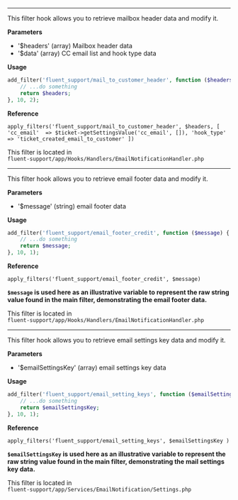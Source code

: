 <explain-block title="fluent_support_mail_to_customer_header">
<hr>
<div class="fs-docs-content">
This filter hook allows you to retrieve mailbox header data and modify it.

**Parameters**

- '$headers' (array) Mailbox header data
- '$data' (array) CC email list and hook type data

**Usage**

```php
add_filter('fluent_support/mail_to_customer_header', function ($headers, $data) {
    // ...do something
    return $headers;
}, 10, 2);
```

**Reference**

`apply_filters('fluent_support/mail_to_customer_header', $headers, [
                'cc_email'  => $ticket->getSettingsValue('cc_email', []),
                'hook_type' => 'ticket_created_email_to_customer'
            ])
`


This filter is located in <br>
`fluent-support/app/Hooks/Handlers/EmailNotificationHandler.php`
</div>
</explain-block>

<explain-block title="fluent_support_email_footer_credit">
<hr>
<div class="fs-docs-content">
This filter hook allows you to retrieve email footer data and modify it.

**Parameters**

- '$message' (string) email footer data

**Usage**

```php
add_filter('fluent_support/email_footer_credit', function ($message) {
    // ...do something
    return $message;
}, 10, 1);
```

**Reference**

`apply_filters('fluent_support/email_footer_credit', $message)`

<b>`$message` is used here as an illustrative variable to represent the raw string value found in the main filter, demonstrating the email footer data.</b>


This filter is located in <br>
`fluent-support/app/Hooks/Handlers/EmailNotificationHandler.php`
</div>
</explain-block>

<explain-block title="fluent_support_email_setting_keys">
<hr>
<div class="fs-docs-content">
This filter hook allows you to retrieve email settings key data and modify it.

**Parameters**

- '$emailSettingsKey' (array) email settings key data

**Usage**

```php
add_filter('fluent_support/email_setting_keys', function ($emailSettingsKey) {
    // ...do something
    return $emailSettingsKey;
}, 10, 1);
```

**Reference**

`apply_filters('fluent_support/email_setting_keys', $emailSettingsKey )`

<b>`$emailSettingsKey` is used here as an illustrative variable to represent the raw string value found in the main filter, demonstrating the mail settings key data.</b>


This filter is located in <br>
`fluent-support/app/Services/EmailNotification/Settings.php`
</div>
</explain-block>
